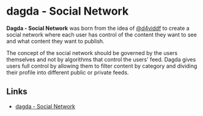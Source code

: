 # dagda - Social Network

**Dagda - Social Network** was born from the idea of [@d4viddf](https://github.com/D4vidDf) to create a social network where each user has control of the content they want to see and what content they want to publish.

The concept of the social network should be governed by the users themselves and not by algorithms that control the users' feed. Dagda gives users full control by allowing them to filter content by category and dividing their profile into different public or private feeds.

## Links

* [dagda - Social Network](https://dagda.social)
